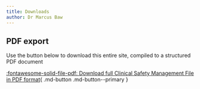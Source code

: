 ```yaml
---
title: Downloads
author: Dr Marcus Baw
---
```


## PDF export

Use the button below to download this entire site, compiled to a structured PDF document

<!-- comment -->

[:fontawesome-solid-file-pdf: Download full Clinical Safety Management File in PDF format](../pdf/albert-health-clinical-safety-management-file.pdf){ .md-button .md-button--primary }
